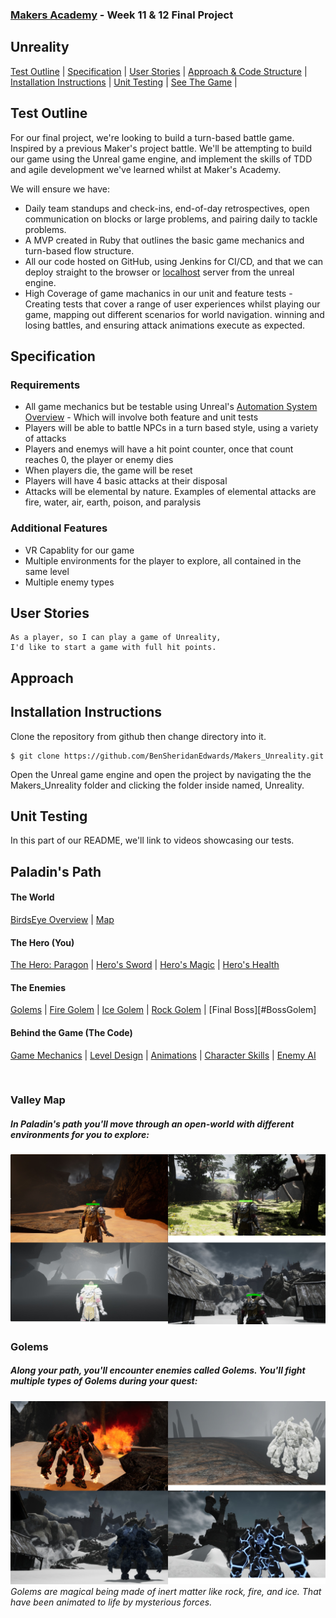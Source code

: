 
### [Makers Academy](http://www.makersacademy.com) - Week 11 & 12 Final Project
Unreality
-

[Test Outline](#Outline) | [Specification](#Specification) | [User Stories](#Story) | [Approach & Code Structure](#Approach) | [Installation Instructions](#Installation) | [Unit Testing](#Unit_Testing) | [See The Game](#Game) |


## <a name="Outline">Test Outline</a>

For our final project, we're looking to build a turn-based battle game. Inspired by a previous Maker's project battle. We'll be attempting to build our game using the Unreal game engine, and implement the skills of TDD and agile development we've learned whilst at Maker's Academy.

We will ensure we have:
- Daily team standups and check-ins, end-of-day retrospectives, open communication on blocks or large problems, and pairing daily to tackle problems.
- A MVP created in Ruby that outlines the basic game mechanics and turn-based flow structure. 
- All our code hosted on GitHub, using Jenkins for CI/CD, and that we can deploy straight to the browser or [localhost](https://docs.unrealengine.com/en-US/Platforms/HTML5/GettingStarted/index.html) server from the unreal engine.
- High Coverage of game machanics in our unit and feature tests - Creating tests that cover a range of user experiences whilst playing our game, mapping out different scenarios for world navigation. winning and losing battles, and ensuring attack animations execute as expected.


## <a name="Specification">Specification</a>

### Requirements

- All game mechanics but be testable using Unreal's [Automation System Overview](https://docs.unrealengine.com/en-US/Programming/Automation/index.html) - Which will involve both feature and unit tests
- Players will be able to battle NPCs in a turn based style, using a variety of attacks
- Players and enemys will have a hit point counter, once that count reaches 0, the player or enemy dies
- When players die, the game will be reset
- Players will have 4 basic attacks at their disposal
- Attacks will be elemental by nature. Examples of elemental attacks are fire, water, air, earth, poison, and paralysis

### Additional Features

- VR Capablity for our game
- Multiple environments for the player to explore, all contained in the same level
- Multiple enemy types

## <a name="Story">User Stories</a>

```
As a player, so I can play a game of Unreality, 
I'd like to start a game with full hit points.

```

## <a name="Approach">Approach</a>



## <a name="Installation">Installation Instructions</a>

Clone the repository from github then change directory into it.

```
$ git clone https://github.com/BenSheridanEdwards/Makers_Unreality.git
```
Open the Unreal game engine and open the project by navigating the the Makers_Unreality folder and clicking the folder inside named, Unreality.

## <a name="Unit_Testng">Unit Testing</a>

In this part of our README, we'll link to videos showcasing our tests.

## <a name="Game">Paladin's Path</a>

#### The World
[BirdsEye Overview](#Birdseye) | [Map](#Map) 

#### The Hero (You)

[The Hero: Paragon](#Character) | [Hero's Sword](#PhysicalAttacks) | [Hero's Magic](#MagicalAttacks) | [Hero's Health](#HealthBar)

#### The Enemies

[Golems](#Golems) | [Fire Golem](#FireGolem) | [Ice Golem](#IceGolem) | [Rock Golem](#RockGolem) | [Final Boss][#BossGolem]

####  Behind the Game (The Code)

[Game Mechanics](#Mechanics) | [Level Design](#Level) | [Animations](@Animations) | [Character Skills](#Skills) | [Enemy AI](#EnemyAI)

<br>

### <a name="Map">Valley Map</a>
  
##### In Paladin's path you'll move through an open-world with different environments for you to explore: 

![](https://github.com/BenSheridanEdwards/Makers_Final_Project_Paladins_Path/blob/MVPBattle/Images/PaladinsPath-Collage.jpeg)

### <a name="Enemies">Golems</a>

##### Along your path, you'll encounter enemies called Golems. You'll fight multiple types of Golems during your quest:

![](https://github.com/BenSheridanEdwards/Makers_Final_Project_Paladins_Path/blob/MVPBattle/Images/Golem%20Types.jpeg)
*Golems are magical being made of inert matter like rock, fire, and ice. That have been animated to life by mysterious forces.*
